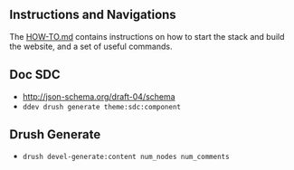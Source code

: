 ## Instructions and Navigations
The [HOW-TO.md](HOW-TO.md) contains instructions on how to start the stack and build the website, and a set of useful
commands.

## Doc SDC
* http://json-schema.org/draft-04/schema
* `ddev drush generate theme:sdc:component`

## Drush Generate
* `drush devel-generate:content num_nodes num_comments`

